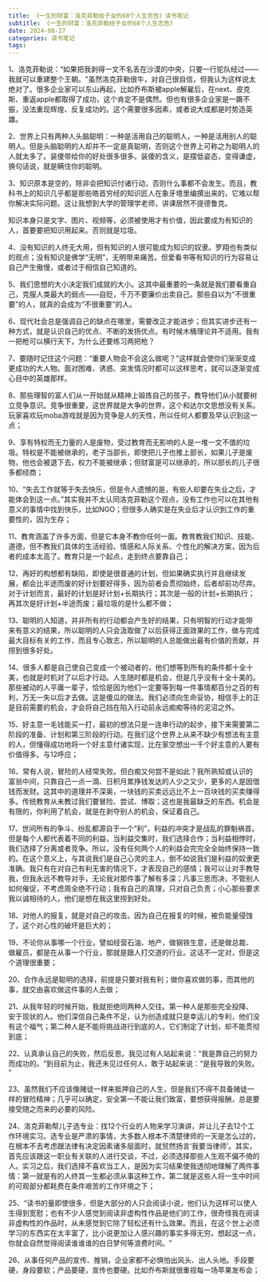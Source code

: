 ```yaml
---
title: 《一生的财富：洛克菲勒给子女的68个人生忠告》读书笔记
subtitle: 《一生的财富：洛克菲勒给子女的68个人生忠告》
date: 2024-08-27
categories: 读书笔记
tags: 
---
```


1、洛克菲勒说：​“如果把我剥得一文不名丢在沙漠的中央，只要一行驼队经过——我就可以重建整个王朝。​”虽然洛克菲勒很牛，对自己很自信，但我认为这样说太绝对了。很多企业家可以东山再起，比如乔布斯被apple解雇后，在next、皮克斯、重返apple都取得了成功，这个肯定不是偶然。但也有很多企业家是一蹶不振，没法重现辉煌、反复成功的。这个需要很多因素，或者说大成都是时势造英雄。

2、世界上只有两种人头脑聪明：一种是活用自己的聪明人，一种是活用别人的聪明人。但是头脑聪明的人却并不一定是真聪明，否则这个世界上可称之为聪明人的人就太多了。装傻带给你的好处很多很多。装傻的含义，是摆低姿态，变得谦虚，换句话说，就是瞒住你的聪明。

3、知识原本是空的，除非会把知识付诸行动，否则什么事都不会发生。而且，教科书上的知识几乎都是那些皓首穷经的知识匠人在象牙塔里编撰出来的，它难以帮你解决实际问题。这让我想到大学的管理学老师，讲课居然不提德鲁克。

知识本身只是文字、图片、视频等，必须被使用才有价值，因此要成为有知识的人，首要要把知识用起来。否则就是垃圾。

4、没有知识的人终无大用，但有知识的人很可能成为知识的奴隶。罗翔也有类似的观点；没有知识是佛学“无明”，无明带来痛苦。但爱看书等有知识的行为容易让自己产生傲慢，或者过于相信自己知道的。

5、我们思想的大小决定我们成就的大小。这其中最重要的一条就是我们要看重自己，克服人类最大的弱点——自贬，千万不要廉价出卖自己。那些自以为“不很重要”的人，就真的会成为“不很重要”的人。

6、现代社会总是强调自己的缺点在哪里，需要改正才能进步；但其实进步还有一种方式，就是认识自己的优点、不断的发扬优点。有时候木桶理论并不适用。我有一把枪可以横行天下，为什么还要练习两把枪？

7、要随时记住这个问题：​“重要人物会不会这么做呢？​”这样就会使你们渐渐变成更成功的大人物。面对困难、诱惑、突发情况时都可以这样思考，就可以逐渐变成心目中的英雄那样。

8、那些理智的富人们从一开始就从精神上锻炼自己的孩子，教导他们从小就要树立竞争意识。竞争很重要，这世界就是大争的世界，这个和达尔文思想没有关系。玩家喜欢玩moba游戏就是因为竞争是人的天性，所以任何人都要及早认识到这一点；

9、享有特权而无力量的人是废物，受过教育而无影响的人是一堆一文不值的垃圾。特权是不能被继承的，老子当部长，即使把儿子也推上部长，如果儿子是废物，他也会被退下去，权力不能被继承；但财富是可以继承的，所以部长的儿子很多都经商；

10、“失去工作就等于失去快乐，但是令人遗憾的是，有些人却要在失业之后，才能体会到这一点。”其实我并不太认同洛克菲勒这个观点，没有工作也可以在其他有意义的事情中找到快乐，比如NGO；但很多人确实是在失业后才认识到工作的重要性的，因为生存；

11、教育涵盖了许多方面，但是它本身不教你任何一面。教育教我们知识、技能、道德，但不教我们具体的生活经验、情感和人际关系、个性化的解决方案，因为后者的成本太高了。教育只是一个起点，走到终点要靠自己；

12、再好的构想都有缺陷，即使是很普通的计划，但如果确实执行并且继续发展，都会比半途而废的好计划要好得多，因为前者会贯彻始终，后者却前功尽弃。对于计划而言，最好的计划是好计划+长期执行；其次是一般的计划+长期执行；再其次是好计划+半途而废；最垃圾的是什么都不做；

13、聪明的人知道，并非所有的行动都会产生好的结果，只有明智的行动才能带来有意义的结果，所以聪明的人只会汲取做了以后获得正面效果的工作，做与完成最大目标有关的工作，而且专心致志，所以聪明的人总能做出最有价值的贡献，并捞到很多好处。

14、很多人都是自己使自己变成一个被动者的，他们想等到所有的条件都十全十美，也就是时机对了以后才行动。人生随时都是机会，但是几乎没有十全十美的。那些被动的人平庸一辈子，恰恰是因为他们一定要等到每一件事情都百分之百的有利，万无一失以后才去做。这是傻瓜的做法。我们必须向生命妥协，相信手上的正是目前需要的机会，才会将自己挡在陷入行动前永远痴痴等待的泥沼之外。

15、好主意一毛钱能买一打，最初的想法只是一连串行动的起步，接下来需要第二阶段的准备、计划和第三阶段的行动。在我们这个世界上从来不缺少有想法有主意的人，但懂得成功地将一个好主意付诸实现，比在家空想出一千个好主意的人要有价值得多。与12呼应；

16、常有人说，冒险的人经常失败。但白痴又何尝不是如此？我所熟知或认识的富翁中间，只靠自己一点一滴、日积月累挣钱发达的人少之又少，更多的人是因借钱而发财。这其中的道理并不深奥，一块钱的买卖远远比不上一百块钱的买卖赚得多。传统教育从未教过我们要冒险、尝试、博取；这也是我最缺乏的东西。机会是有限的，你利用了机会，就是在剥夺别人的机会，保证着自己。

17、世间所有的争斗、纷乱都源自于一个“利”​，利益的冲突才是战乱的罪魁祸首。但是每个人都代表着不同的利益，当利益交集时，我们选择合作；当利益相悖时，我们选择了分离或者竞争。所以，没有任何两个人的利益会完完全全始终保持一致的。在这个意义上，与其说我们是自己心灵的主人，倒不如说我们是利益的奴隶更准确。我只有在对自己有利无害的情况下，才表现自己的感情；我可以让对手教导我，但我永远不教导对手，无论我对那件事了解有多深；凡事三思而决，不管别人如何催促，不考虑周全绝不行动；我有自己的真理，只对自己负责；小心那些要求我以诚相待的人，他们是想在我这里捞到好处。

18、对他人的报复，就是对自己的攻击。因为自己在报复的时候，被负能量侵蚀了，这个对心性的破坏是巨大的；

19、不论你从事哪一个行业，譬如经营石油、地产，做钢铁生意，还是做总裁、做雇员，都是在从事一个行业，那就是跟人打交道的行业。这话不一定对，但是这个道理很重要；

20、合作永远是聪明的选择，前提是只要对我有利；做你喜欢做的事，而其他的事，就交由喜欢做这件事的人去做；

21、从我年轻的时候开始，我就拒绝同两种人交往。第一种人是那些完全投降、安于现状的人。他们深信自己条件不足，认为创造成就只是幸运儿的专利，他们没有这个福气；第二种人是不能将挑战进行到底的人，它们制定了计划，却不能贯彻到底；

22、认真承认自己的失败，然后反思。我见过有人站起来说：​“我是靠自己的努力而成功的。​”到目前为止，我还未见过任何人，敢于站起来说：​“是我导致的失败。​”

23、虽然我们不应该像赌徒一样来抵押自己的人生，但是我们不得不具备赌徒一样的冒险精神；几乎可以确定，安全第一不能让我们致富，要想获得报酬，总是要接受随之而来的必要的风险。

24、洛克菲勒帮儿子选专业：找12个行业的人物来学习演讲，并让儿子去12个工作环境实习。选专业是严肃的事情，大多数人根本不清楚律师的一天是怎么过的，在根本不去考虑跟法律有决定因素诸多层面时，就贸然扬言‘我要当律师’。其实，首先应该跟这一职业有关联的人进行交谈，不过，必须选择那些人生观不偏不倚的人。实习之后，我们选择不喜欢当工人，是因为实习结果使我透彻地理解了两件事情：第一就是有的人终其一生都必须从事这种工作，第二就是这些人将一生中时间的可观部分都耗费在条件艰苦的工作环境之下；

25、“读书的量即使很多，但是大部分的人只会阅读小说，他们认为这样可以使人生得到宽慰；也有不少人感觉到阅读非虚构性作品是他们的工作，很奇怪我在阅读非虚构性的作品时，从未感觉到它除了轻松还有什么效果。而且，在这个世上必须学习的东西实在太丰富了，比小说更加让人感兴趣的事实多得无穷。想起这一点，你就会自然觉得阅读谁谁谁的白日梦何等浪费时间。​”

26、从事任何产品的宣传、推销，企业家都不必惧怕出风头、出人头地。手段要硬，身段要软；产品要硬，宣传也要硬。比如乔布斯就很重视每一场苹果发布会；

